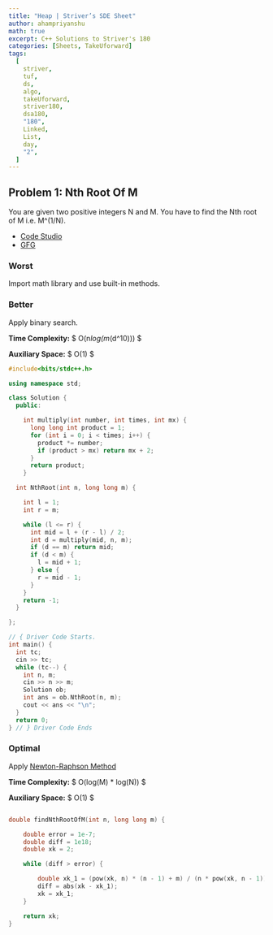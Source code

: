 ```yaml
---
title: "Heap | Striver’s SDE Sheet"
author: ahampriyanshu
math: true
excerpt: C++ Solutions to Striver's 180
categories: [Sheets, TakeUforward]
tags:
  [
    striver,
    tuf,
    ds,
    algo,
    takeUforward,
    striver180,
    dsa180,
    "180",
    Linked,
    List,
    day,
    "2",
  ]
---
```


## Problem 1: Nth Root Of M

You are given two positive integers N and M. You have to find the Nth root of M i.e. M^(1/N).

- [Code Studio](https://www.codingninjas.com/codestudio/problems/1062679)
- [GFG](https://practice.geeksforgeeks.org/problems/find-nth-root-of-m5843/1/#)

### Worst

Import math library and use built-in methods.

### Better

Apply binary search.

**Time Complexity:** $ O(n*log(m*(d^10))) $

**Auxiliary Space:** $ O(1) $

```cpp
#include<bits/stdc++.h>

using namespace std;

class Solution {
  public:

    int multiply(int number, int times, int mx) {
      long long int product = 1;
      for (int i = 0; i < times; i++) {
        product *= number;
        if (product > mx) return mx + 2;
      }
      return product;
    }

  int NthRoot(int n, long long m) {

    int l = 1;
    int r = m;

    while (l <= r) {
      int mid = l + (r - l) / 2;
      int d = multiply(mid, n, m);
      if (d == m) return mid;
      if (d < m) {
        l = mid + 1;
      } else {
        r = mid - 1;
      }
    }
    return -1;
  }

};

// { Driver Code Starts.
int main() {
  int tc;
  cin >> tc;
  while (tc--) {
    int n, m;
    cin >> n >> m;
    Solution ob;
    int ans = ob.NthRoot(n, m);
    cout << ans << "\n";
  }
  return 0;
} // } Driver Code Ends
```

### Optimal

Apply [Newton-Raphson Method](https://brilliant.org/wiki/newton-raphson-method/)

**Time Complexity:** $ O(log(M) \* log(N)) $

**Auxiliary Space:** $ O(1) $

```cpp

double findNthRootOfM(int n, long long m) {

    double error = 1e-7;
    double diff = 1e18;
    double xk = 2;

    while (diff > error) {

        double xk_1 = (pow(xk, n) * (n - 1) + m) / (n * pow(xk, n - 1));
        diff = abs(xk - xk_1);
        xk = xk_1;
    }

    return xk;
}
```

